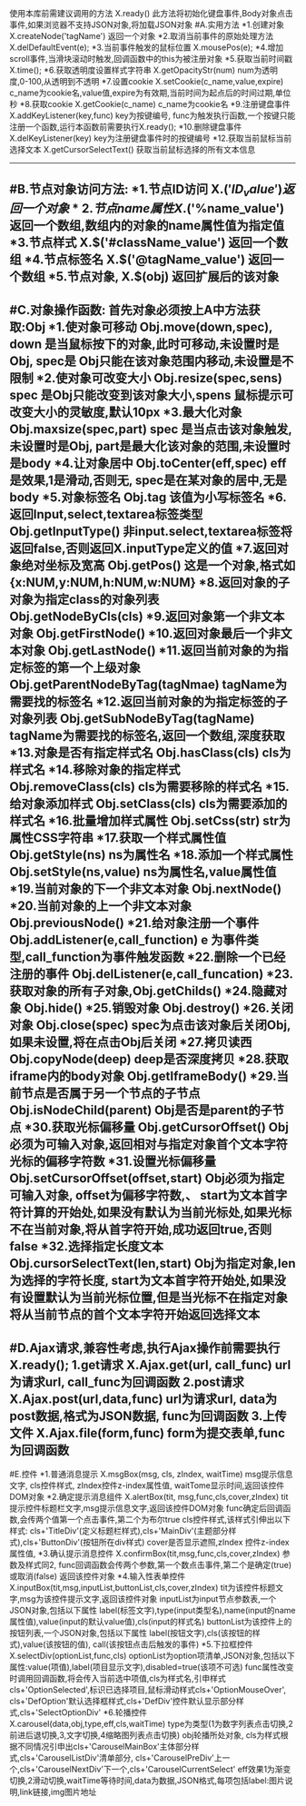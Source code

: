 使用本库前需建议调用的方法
X.ready() 此方法将初始化键盘事件,Body对象点击事件,如果浏览器不支持JSON对象,将加载JSON对象
#A.实用方法
  *1.创建对象 X.createNode('tagName') 返回一个对象
  *2.取消当前事件的原始处理方法 X.delDefaultEvent(e);
  *3.当前事件触发的鼠标位置 X.mousePos(e);
  *4.增加scroll事件,当滑块滚动时触发,回调函数中的this为被注册对象
  *5.获取当前时间戳 X.time();
  *6.获取透明度设置样式字符串 X.getOpacityStr(num) num为透明度,0-100,从透明到不透明
  *7.设置cookie X.setCookie(c_name,value,expire) c_name为cookie名,value值,expire为有效期,当前时间为起点后的时间过期,单位秒
  *8.获取cookie X.getCookie(c_name) c_name为cookie名
  *9.注册键盘事件 X.addKeyListener(key,func) key为按键编号, func为触发执行函数,一个按键只能注册一个函数,运行本函数前需要执行X.ready();
  *10.删除键盘事件 X.delKeyListener(key) key为注册键盘事件时的按键编号
  *12.获取当前鼠标当前选择文本 X.getCursorSelectText() 获取当前鼠标选择的所有文本信息

--------------------------------------------------------------
#B.节点对象访问方法:
  *1.节点ID访问 X.$('ID_value') 返回一个对象
  *2.节点name属性 X.$('%name_value') 返回一个数组,数组内的对象的name属性值为指定值
  *3.节点样式 X.$('#className_value') 返回一个数组
  *4.节点标签名 X.$('@tagName_value') 返回一个数组
  *5.节点对象, X.$(obj) 返回扩展后的该对象
----------------------------------------------------------------
#C.对象操作函数:
首先对象必须按上A中方法获取:Obj
  *1.使对象可移动 Obj.move(down,spec), down 是当鼠标按下的对象,此时可移动,未设置时是Obj, spec是 Obj只能在该对象范围内移动,未设置是不限制
  *2.使对象可改变大小 Obj.resize(spec,sens) spec 是Obj只能改变到该对象大小,spens 鼠标提示可改变大小的灵敏度,默认10px
  *3.最大化对象 Obj.maxsize(spec,part) spec 是当点击该对象触发,未设置时是Obj, part是最大化该对象的范围,未设置时是body
  *4.让对象居中 Obj.toCenter(eff,spec) eff是效果,1是滑动,否则无, spec是在某对象的居中,无是body
  *5.对象标签名 Obj.tag 该值为小写标签名
  *6.返回Input,select,textarea标签类型 Obj.getInputType() 非input.select,textarea标签将返回false,否则返回X.inputType定义的值
  *7.返回对象绝对坐标及宽高 Obj.getPos() 这是一个对象,格式如{x:NUM,y:NUM,h:NUM,w:NUM}
  *8.返回对象的子对象为指定class的对象列表 Obj.getNodeByCls(cls)
  *9.返回对象第一个非文本对象 Obj.getFirstNode()
  *10.返回对象最后一个非文本对象 Obj.getLastNode()
  *11.返回当前对象的为指定标签的第一个上级对象 Obj.getParentNodeByTag(tagNmae) tagName为需要找的标签名
  *12.返回当前对象的为指定标签的子对象列表 Obj.getSubNodeByTag(tagName) tagName为需要找的标签名,返回一个数组,深度获取
  *13.对象是否有指定样式名 Obj.hasClass(cls) cls为样式名
  *14.移除对象的指定样式 Obj.removeClass(cls) cls为需要移除的样式名
  *15.给对象添加样式 Obj.setClass(cls) cls为需要添加的样式名
  *16.批量增加样式属性 Obj.setCss(str) str为属性CSS字符串
  *17.获取一个样式属性值 Obj.getStyle(ns) ns为属性名
  *18.添加一个样式属性 Obj.setStyle(ns,value) ns为属性名,value属性值
  *19.当前对象的下一个非文本对象 Obj.nextNode()
  *20.当前对象的上一个非文本对象 Obj.previousNode()
  *21.给对象注册一个事件 Obj.addListener(e,call_function) e 为事件类型,call_function为事件触发函数
  *22.删除一个已经注册的事件 Obj.delListener(e,call_funcation)
  *23.获取对象的所有子对象,Obj.getChilds()
  *24.隐藏对象 Obj.hide()
  *25.销毁对象 Obj.destroy()
  *26.关闭对象 Obj.close(spec) spec为点击该对象后关闭Obj,如果未设置,将在点击Obj后关闭
  *27.拷贝读西 Obj.copyNode(deep) deep是否深度拷贝
  *28.获取iframe内的body对象 Obj.getIframeBody()
  *29.当前节点是否属于另一个节点的子节点 Obj.isNodeChild(parent) Obj是否是parent的子节点
  *30.获取光标偏移量 Obj.getCursorOffset() Obj必须为可输入对象,返回相对与指定对象首个文本字符光标的偏移字符数
  *31.设置光标偏移量 Obj.setCursorOffset(offset,start) Obj必须为指定可输入对象, offset为偏移字符数,、
start为文本首字符计算的开始处,如果没有默认为当前光标处,如果光标不在当前对象,将从首字符开始,成功返回true,否则false
  *32.选择指定长度文本 Obj.cursorSelectText(len,start) Obj为指定对象,len为选择的字符长度,
start为文本首字符开始处,如果没有设置默认为当前光标位置,但是当光标不在指定对象将从当前节点的首个文本字符开始返回选择文本
----------------------------------------------------------------------------------------------------
#D.Ajax请求,兼容性考虑,执行Ajax操作前需要执行X.ready();
1.get请求 X.Ajax.get(url, call_func) url为请求url, call_func为回调函数
2.post请求 X.Ajax.post(url,data,func) url为请求url, data为post数据,格式为JSON数据, func为回调函数
3.上传文件 X.Ajax.file(form,func) form为提交表单,func为回调函数
---------------------------------------------------------------------------------------------------------------------
#E.控件
  *1.普通消息提示 X.msgBox(msg, cls, zIndex, waitTime) msg提示信息文字, cls控件样式, zIndex控件z-index属性值, waitTome显示时间,返回该控件DOM对象
  *2.确定提示消息组件 X.alertBox(tit, msg,func,cls,cover,zIndex) tit提示控件标题栏文字,msg提示信息文字,返回该控件DOM对象
func确定后回调函数,会传两个值第一个点击事件,第二个为布尔true
cls控件样式,该样式引伸出以下样式: cls+'TitleDiv'(定义标题栏样式),cls+'MainDiv'(主题部分样式),cls+'ButtonDiv'(按钮所在div样式)
cover是否显示遮照,zIndex 控件z-index属性值,
  *3.确认提示消息控件 X.confirmBox(tit,msg,func,cls,cover,zIndex) 参数及样式同2, func回调函数会传两个参数,第一个数点击事件,第二个是确定(true)或取消(false)
返回该控件对象
  *4.输入性表单控件 X.inputBox(tit,msg,inputList,buttonList,cls,cover,zIndex) tit为该控件标题文字,msg为该控件提示文字,返回该控件对象
inputList为input节点参数表,一个JSON对象,包括以下属性
label(标签文字),type(input类型名),name(input的name属性值),value(input的默认value值),cls(input的样式名)
buttonList为该控件上的按钮列表,一个JSON对象,包括以下属性
label(按钮文字),cls(该按钮的样式),value(该按钮的值), call(该按钮点击后触发的事件)
  *5.下拉框控件 X.selectDiv(optionList,func,cls) optionList为option项清单,JSON对象,包括以下属性:value(项值),label(项目显示文字),disabled=true(该项不可选)
func属性改变时调用回调函数,将会传入当前选中项值,cls为样式名,引申样式cls+'OptionSelected',标识已选择项目,鼠标滑动样式cls+'OptionMouseOver',
cls+'DefOption'默认选择框样式,cls+'DefDiv'控件默认显示部分样式,cls+'SelectOptionDiv'
  *6.轮播控件 X.carousel(data,obj,type,eff,cls,waitTime) type为类型(1为数字列表点击切换,2前进后退切换,3,文字切换,4缩略图列表点击切换) obj轮播所处对象,
cls为样式根据不同情况引申出cls+'CarouselMainBox'主体部分样式,cls+'CarouselListDiv'清单部分,
cls+'CarouselPreDiv'上一个,cls+'CarouselNextDiv'下一个,cls+'CarouselCurrentSelect'
eff效果1为渐变切换,2滑动切换,waitTime等待时间,data为数据,JSON格式,每项包括label:图片说明,link链接,img图片地址

